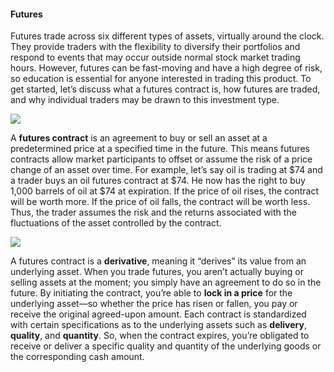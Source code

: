 #### Futures

Futures trade across six different types of assets, virtually around the clock. They provide traders with the flexibility to diversify their portfolios and respond to events that may occur outside normal stock market trading hours. However, futures can be fast-moving and have a high degree of risk, so education is essential for anyone interested in trading this product. To get started, let’s discuss what a futures contract is, how futures are traded, and why individual traders may be drawn to this investment type.

![](https://education.ameritrade.com/content/cms/images/FT_Lesson1_10.1.jpg)

A  **futures contract**  is an agreement to buy or sell an asset at a predetermined price at a specified time in the future. This means futures contracts allow market participants to offset or assume the risk of a price change of an asset over time. For example, let’s say oil is trading at $74 and a trader buys an oil futures contract at $74. He now has the right to buy 1,000 barrels of oil at $74 at expiration. If the price of oil rises, the contract will be worth more. If the price of oil falls, the contract will be worth less. Thus, the trader assumes the risk and the returns associated with the fluctuations of the asset controlled by the contract.

![](https://education.ameritrade.com/content/cms/images/FT_Lesson1_10.2.jpg)

A futures contract is a  **derivative**, meaning it “derives” its value from an underlying asset. When you trade futures, you aren’t actually buying or selling assets at the moment; you simply have an agreement to do so in the future. By initiating the contract, you’re able to  **lock in a price** for the underlying asset—so whether the price has risen or fallen, you pay or receive the original agreed-upon amount. Each contract is standardized with certain specifications as to the underlying assets such as  **delivery**,  **quality**, and  **quantity**. So, when the contract expires, you’re obligated to receive or deliver a specific quality and quantity of the underlying goods or the corresponding cash amount.
<!--stackedit_data:
eyJoaXN0b3J5IjpbMTM4MzAwMzI4NF19
-->